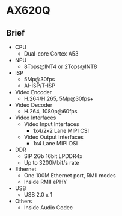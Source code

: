 # AX620Q

## Brief

- CPU
    - Dual-core Cortex A53
- NPU
    - 8Tops@INT4 or 2Tops@INT8
- ISP
    - 5Mp@30fps
    - AI-ISP/T-ISP
- Video Encoder
    - H.264/H.265, 5Mp@30fps+
- Video Decoder
    - H.264, 1080p@60fps
- Video Interfaces
    - Video Input Interfaces
        - 1x4/2x2 Lane MIPI CSI
    - Video Output Interfaces
        - 1x4 Lane MIPI DSI
- DDR
    - SIP 2Gb 16bit LPDDR4x
    - Up to 3200Mbit/s rate
- Ethernet
    - One 100M Ethernet port, RMII modes
    - Inside RMII ePHY
- USB
    - USB 2.0 x 1
- Others
    - Inside Audio Codec     
